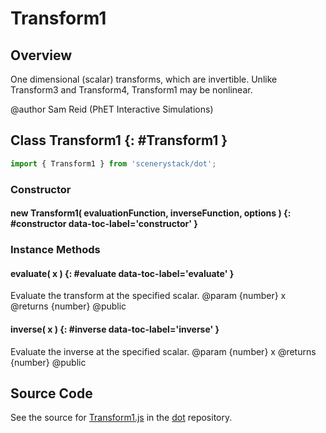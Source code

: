 # Transform1

## Overview

One dimensional (scalar) transforms, which are invertible. Unlike Transform3 and Transform4, Transform1
may be nonlinear.

@author Sam Reid (PhET Interactive Simulations)

## Class Transform1 {: #Transform1 }


```js
import { Transform1 } from 'scenerystack/dot';
```
### Constructor

#### new Transform1( evaluationFunction, inverseFunction, options ) {: #constructor data-toc-label='constructor' }

### Instance Methods

#### evaluate( x ) {: #evaluate data-toc-label='evaluate' }

Evaluate the transform at the specified scalar.
@param {number} x
@returns {number}
@public

#### inverse( x ) {: #inverse data-toc-label='inverse' }

Evaluate the inverse at the specified scalar.
@param {number} x
@returns {number}
@public



## Source Code

See the source for [Transform1.js](https://github.com/phetsims/dot/blob/main/js/Transform1.js) in the [dot](https://github.com/phetsims/dot) repository.
